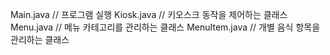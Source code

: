 Main.java        // 프로그램 실행 
Kiosk.java       // 키오스크 동작을 제어하는 클래스
Menu.java        // 메뉴 카테고리를 관리하는 클래스
MenuItem.java    // 개별 음식 항목을 관리하는 클래스
